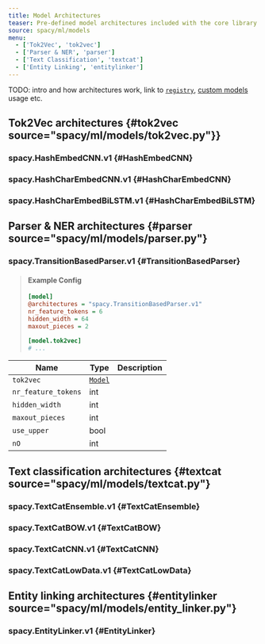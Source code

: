 ```yaml
---
title: Model Architectures
teaser: Pre-defined model architectures included with the core library
source: spacy/ml/models
menu:
  - ['Tok2Vec', 'tok2vec']
  - ['Parser & NER', 'parser']
  - ['Text Classification', 'textcat']
  - ['Entity Linking', 'entitylinker']
---
```


TODO: intro and how architectures work, link to
[`registry`](/api/top-level#registry),
[custom models](/usage/training#custom-models) usage etc.

## Tok2Vec architectures {#tok2vec source="spacy/ml/models/tok2vec.py"}}

### spacy.HashEmbedCNN.v1 {#HashEmbedCNN}

### spacy.HashCharEmbedCNN.v1 {#HashCharEmbedCNN}

### spacy.HashCharEmbedBiLSTM.v1 {#HashCharEmbedBiLSTM}

## Parser & NER architectures {#parser source="spacy/ml/models/parser.py"}

### spacy.TransitionBasedParser.v1 {#TransitionBasedParser}

<!-- TODO: intro -->

> #### Example Config
>
> ```ini
> [model]
> @architectures = "spacy.TransitionBasedParser.v1"
> nr_feature_tokens = 6
> hidden_width = 64
> maxout_pieces = 2
>
> [model.tok2vec]
> # ...
> ```

| Name                | Type                                       | Description |
| ------------------- | ------------------------------------------ | ----------- |
| `tok2vec`           | [`Model`](https://thinc.ai/docs/api-model) |             |
| `nr_feature_tokens` | int                                        |             |
| `hidden_width`      | int                                        |             |
| `maxout_pieces`     | int                                        |             |
| `use_upper`         | bool                                       |             |
| `nO`                | int                                        |             |

## Text classification architectures {#textcat source="spacy/ml/models/textcat.py"}

### spacy.TextCatEnsemble.v1 {#TextCatEnsemble}

### spacy.TextCatBOW.v1 {#TextCatBOW}

### spacy.TextCatCNN.v1 {#TextCatCNN}

### spacy.TextCatLowData.v1 {#TextCatLowData}

## Entity linking architectures {#entitylinker source="spacy/ml/models/entity_linker.py"}

### spacy.EntityLinker.v1 {#EntityLinker}
